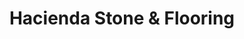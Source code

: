 ---
title: "Hacienda Stone & Flooring"
url: /gilbert/hacienda-stone-und-flooring/
shop: Fußböden
---